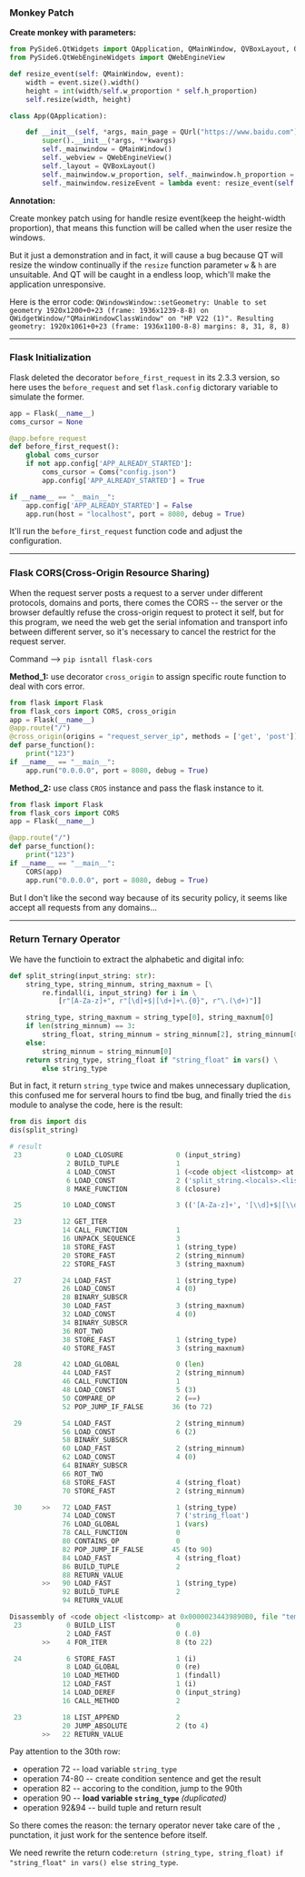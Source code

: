 ### Monkey Patch

__Create monkey with parameters:__

```python
from PySide6.QtWidgets import QApplication, QMainWindow, QVBoxLayout, QWidget
from PySide6.QtWebEngineWidgets import QWebEngineView

def resize_event(self: QMainWindow, event):
    width = event.size().width()
    height = int(width/self.w_proportion * self.h_proportion)
    self.resize(width, height)

class App(QApplication):

    def __init__(self, *args, main_page = QUrl("https://www.baidu.com"), **kwargs):
        super().__init__(*args, **kwargs)
        self._mainwindow = QMainWindow()
        self._webview = QWebEngineView()
        self._layout = QVBoxLayout()
        self._mainwindow.w_proportion, self._mainwindow.h_proportion = 16, 10
        self._mainwindow.resizeEvent = lambda event: resize_event(self._mainwindow, event)
```

__Annotation:__

Create monkey patch using for handle resize event(keep the height-width proportion), that means this function will be called when the user resize the windows.

But it just a demonstration and in fact, it will cause a bug because QT will resize the window continually if the `resize` function parameter `w` & `h` are unsuitable. And QT will be caught in a endless loop, which'll make the application unresponsive.

Here is the error code:
`QWindowsWindow::setGeometry: Unable to set geometry 1920x1200+0+23 (frame: 1936x1239-8-8) on QWidgetWindow/"QMainWindowClassWindow" on "HP V22 (1)". Resulting geometry: 1920x1061+0+23 (frame: 1936x1100-8-8) margins: 8, 31, 8, 8)`

--------

### Flask Initialization

Flask deleted the decorator `before_first_request` in its 2.3.3 version, so here uses the `before_request` and set `flask.config` dictorary variable to simulate the former.

```python
app = Flask(__name__)
coms_cursor = None

@app.before_request
def before_first_request():
    global coms_cursor
    if not app.config['APP_ALREADY_STARTED']:
        coms_cursor = Coms("config.json")
        app.config['APP_ALREADY_STARTED'] = True

if __name__ == "__main__":
    app.config['APP_ALREADY_STARTED'] = False
    app.run(host = "localhost", port = 8080, debug = True)
```

It'll run the `before_first_request` function code and adjust the configuration.

-------

### Flask CORS(Cross-Origin Resource Sharing)

When the request server posts a request to a server under different protocols, domains and ports, there comes the CORS -- the server or the browser defaultly refuse the cross-origin request to protect it self, but for this program, we need the web get the serial infomation and transport info between different server, so it's necessary to cancel the restrict for the request server.

Command --> `pip isntall flask-cors`

__Method_1:__ use decorator `cross_origin` to assign specific route function to deal with cors error.

```python
from flask import Flask
from flask_cors import CORS, cross_origin
app = Flask(__name__)
@app.route("/")
@cross_origin(origins = "request_server_ip", methods = ['get', 'post'])
def parse_function():
    print("123")
if __name__ == "__main__":
    app.run("0.0.0.0", port = 8080, debug = True)
```

__Method_2:__ use class `CROS` instance and pass the flask instance to it.

```python
from flask import Flask
from flask_cors import CORS
app = Flask(__name__)

@app.route("/")
def parse_function():
    print("123")
if __name__ == "__main__":
    CORS(app)
    app.run("0.0.0.0", port = 8080, debug = True)
```

But I don't like the second way because of its security policy, it seems like accept all requests from any domains...

--------

### Return Ternary Operator

We have the functioin to extract the alphabetic and digital info:
```python
def split_string(input_string: str):
    string_type, string_minnum, string_maxnum = [\
        re.findall(i, input_string) for i in \
            [r"[A-Za-z]+", r"[\d]+$|[\d+]+\.{0}", r"\.(\d+)"]]

    string_type, string_maxnum = string_type[0], string_maxnum[0]
    if len(string_minnum) == 3:
        string_float, string_minnum = string_minnum[2], string_minnum[0]
    else:
        string_minnum = string_minnum[0]
    return string_type, string_float if "string_float" in vars() \
        else string_type
```

But in fact, it return `string_type` twice and makes unnecessary duplication, this confused me for serveral hours to find tbe bug, and finally tried the `dis` module to analyse the code, here is the result:

```python
from dis import dis
dis(split_string)

# result
 23           0 LOAD_CLOSURE             0 (input_string)
              2 BUILD_TUPLE              1
              4 LOAD_CONST               1 (<code object <listcomp> at 0x00000234439890B0, file "temp.py", line 23>)
              6 LOAD_CONST               2 ('split_string.<locals>.<listcomp>')
              8 MAKE_FUNCTION            8 (closure)

 25          10 LOAD_CONST               3 (('[A-Za-z]+', '[\\d]+$|[\\d+]+\\.{0}', '\\.(\\d+)'))

 23          12 GET_ITER
             14 CALL_FUNCTION            1
             16 UNPACK_SEQUENCE          3
             18 STORE_FAST               1 (string_type)
             20 STORE_FAST               2 (string_minnum)
             22 STORE_FAST               3 (string_maxnum)

 27          24 LOAD_FAST                1 (string_type)
             26 LOAD_CONST               4 (0)
             28 BINARY_SUBSCR
             30 LOAD_FAST                3 (string_maxnum)
             32 LOAD_CONST               4 (0)
             34 BINARY_SUBSCR
             36 ROT_TWO
             38 STORE_FAST               1 (string_type)
             40 STORE_FAST               3 (string_maxnum)

 28          42 LOAD_GLOBAL              0 (len)
             44 LOAD_FAST                2 (string_minnum)
             46 CALL_FUNCTION            1
             48 LOAD_CONST               5 (3)
             50 COMPARE_OP               2 (==)
             52 POP_JUMP_IF_FALSE       36 (to 72)

 29          54 LOAD_FAST                2 (string_minnum)
             56 LOAD_CONST               6 (2)
             58 BINARY_SUBSCR
             60 LOAD_FAST                2 (string_minnum)
             62 LOAD_CONST               4 (0)
             64 BINARY_SUBSCR
             66 ROT_TWO
             68 STORE_FAST               4 (string_float)
             70 STORE_FAST               2 (string_minnum)

 30     >>   72 LOAD_FAST                1 (string_type)
             74 LOAD_CONST               7 ('string_float')
             76 LOAD_GLOBAL              1 (vars)
             78 CALL_FUNCTION            0
             80 CONTAINS_OP              0
             82 POP_JUMP_IF_FALSE       45 (to 90)
             84 LOAD_FAST                4 (string_float)
             86 BUILD_TUPLE              2
             88 RETURN_VALUE
        >>   90 LOAD_FAST                1 (string_type)
             92 BUILD_TUPLE              2
             94 RETURN_VALUE

Disassembly of <code object <listcomp> at 0x00000234439890B0, file "temp.py", line 23>:
 23           0 BUILD_LIST               0
              2 LOAD_FAST                0 (.0)
        >>    4 FOR_ITER                 8 (to 22)

 24           6 STORE_FAST               1 (i)
              8 LOAD_GLOBAL              0 (re)
             10 LOAD_METHOD              1 (findall)
             12 LOAD_FAST                1 (i)
             14 LOAD_DEREF               0 (input_string)
             16 CALL_METHOD              2

 23          18 LIST_APPEND              2
             20 JUMP_ABSOLUTE            2 (to 4)
        >>   22 RETURN_VALUE
```

Pay attention to the 30th row:

* operation 72 -- load variable `string_type`
* operation 74-80 -- create condition sentence and get the result
* operation 82 -- accoring to the condition, jump to the 90th
* operation 90 -- __load variable `string_type`__ _(duplicated)_
* operation 92&94 -- build tuple and return result

So there comes the reason: the ternary operator never take care of the `,` punctation, it just work for the sentence before itself.

We need rewrite the return code:`return (string_type, string_float) if "string_float" in vars() else string_type`.

